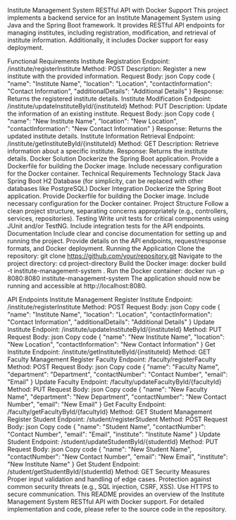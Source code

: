 Institute Management System RESTful API with Docker Support
This project implements a backend service for an Institute Management System using Java and the Spring Boot framework. It provides RESTful API endpoints for managing institutes, including registration, modification, and retrieval of institute information. Additionally, it includes Docker support for easy deployment.

Functional Requirements
Institute Registration
Endpoint: /institute/registerInstitute
Method: POST
Description: Register a new institute with the provided information.
Request Body:
json
Copy code
{
  "name": "Institute Name",
  "location": "Location",
  "contactInformation": "Contact Information",
  "additionalDetails": "Additional Details"
}
Response: Returns the registered institute details.
Institute Modification
Endpoint: /institute/updateInstituteById/{instituteId}
Method: PUT
Description: Update the information of an existing institute.
Request Body:
json
Copy code
{
  "name": "New Institute Name",
  "location": "New Location",
  "contactInformation": "New Contact Information"
}
Response: Returns the updated institute details.
Institute Information Retrieval
Endpoint: /institute/getInstituteById/{instituteId}
Method: GET
Description: Retrieve information about a specific institute.
Response: Returns the institute details.
Docker Solution
Dockerize the Spring Boot application.
Provide a Dockerfile for building the Docker image.
Include necessary configuration for the Docker container.
Technical Requirements
Technology Stack
Java
Spring Boot
H2 Database (for simplicity, can be replaced with other databases like PostgreSQL)
Docker Integration
Dockerize the Spring Boot application.
Provide Dockerfile for building the Docker image.
Include necessary configuration for the Docker container.
Project Structure
Follow a clean project structure, separating concerns appropriately (e.g., controllers, services, repositories).
Testing
Write unit tests for critical components using JUnit and/or TestNG.
Include integration tests for the API endpoints.
Documentation
Include clear and concise documentation for setting up and running the project.
Provide details on the API endpoints, request/response formats, and Docker deployment.
Running the Application
Clone the repository: git clone https://github.com/your/repository.git
Navigate to the project directory: cd project-directory
Build the Docker image: docker build -t institute-management-system .
Run the Docker container: docker run -p 8080:8080 institute-management-system
The application should now be running and accessible at http://localhost:8080.

API Endpoints
Institute Management
Register Institute
Endpoint: /institute/registerInstitute
Method: POST
Request Body:
json
Copy code
{
  "name": "Institute Name",
  "location": "Location",
  "contactInformation": "Contact Information",
  "additionalDetails": "Additional Details"
}
Update Institute
Endpoint: /institute/updateInstituteById/{instituteId}
Method: PUT
Request Body:
json
Copy code
{
  "name": "New Institute Name",
  "location": "New Location",
  "contactInformation": "New Contact Information"
}
Get Institute
Endpoint: /institute/getInstituteById/{instituteId}
Method: GET
Faculty Management
Register Faculty
Endpoint: /faculty/registerFaculty
Method: POST
Request Body:
json
Copy code
{
  "name": "Faculty Name",
  "department": "Department",
  "contactNumber": "Contact Number",
  "email": "Email"
}
Update Faculty
Endpoint: /faculty/updateFacultyById/{facultyId}
Method: PUT
Request Body:
json
Copy code
{
  "name": "New Faculty Name",
  "department": "New Department",
  "contactNumber": "New Contact Number",
  "email": "New Email"
}
Get Faculty
Endpoint: /faculty/getFacultyById/{facultyId}
Method: GET
Student Management
Register Student
Endpoint: /student/registerStudent
Method: POST
Request Body:
json
Copy code
{
  "name": "Student Name",
  "contactNumber": "Contact Number",
  "email": "Email",
  "institute": "Institute Name"
}
Update Student
Endpoint: /student/updateStudentById/{studentId}
Method: PUT
Request Body:
json
Copy code
{
  "name": "New Student Name",
  "contactNumber": "New Contact Number",
  "email": "New Email",
  "institute": "New Institute Name"
}
Get Student
Endpoint: /student/getStudentById/{studentId}
Method: GET
Security Measures
Proper input validation and handling of edge cases.
Protection against common security threats (e.g., SQL injection, CSRF, XSS).
Use HTTPS to secure communication.
This README provides an overview of the Institute Management System RESTful API with Docker support. For detailed implementation and code, please refer to the source code in the repository.





